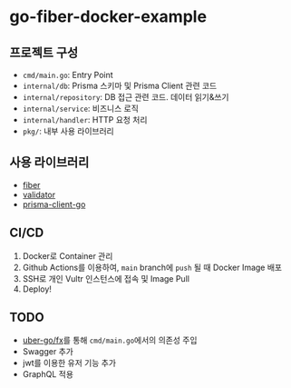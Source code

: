 # go-fiber-docker-example

## 프로젝트 구성
- `cmd/main.go`: Entry Point
- `internal/db`: Prisma 스키마 및 Prisma Client 관련 코드
- `internal/repository`: DB 접근 관련 코드. 데이터 읽기&쓰기
- `internal/service`: 비즈니스 로직
- `internal/handler`: HTTP 요청 처리
- `pkg/`: 내부 사용 라이브러리

## 사용 라이브러리
- [fiber](https://github.com/gofiber/fiber) 
- [validator](https://github.com/go-playground/validator) 
- [prisma-client-go](https://github.com/steebchen/prisma-client-go) 

## CI/CD
1. Docker로 Container 관리
2. Github Actions를 이용하여, `main` branch에 `push` 될 때 Docker Image 배포
3. SSH로 개인 Vultr 인스턴스에 접속 및 Image Pull
4. Deploy!

## TODO
- [uber-go/fx](https://github.com/uber-go/fx)를 통해 `cmd/main.go`에서의 의존성 주입
- Swagger 추가
- jwt를 이용한 유저 기능 추가
- GraphQL 적용
